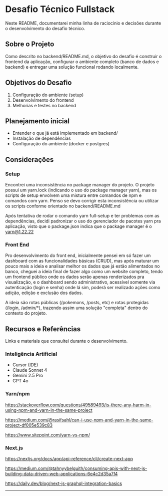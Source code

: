 # Desafio Técnico Fullstack

Neste README, documentarei minha linha de raciocínio e decisões durante o desenvolvimento do desafio técnico.

## Sobre o Projeto

Como descrito no backend/README.md, o objetivo do desafio é construir o frontend da aplicação, configurar o ambiente completo (banco de dados e backend) e entregar uma solução funcional rodando localmente.

## Objetivos do Desafio

1. Configuração do ambiente (setup)
2. Desenvolvimento do frontend
3. Melhorias e testes no backend

## Planejamento inicial

- Entender o que já está implementado em backend/
- Instalação de dependências
- Configuração do ambiente (docker e postgres)

## Considerações

### Setup

Encontrei uma inconsistência no package manager do projeto. O projeto possui um yarn.lock (indicando o uso do package manager yarn), mas os scripts de setup envolvem uma mistura entre comandos de npm e comandos com yarn. Penso se devo corrigir esta inconsistência ou utilizar os scripts conforme orientado no backend/README.md

Após tentativa de rodar o comando yarn full-setup e ter problemas com as dependências, decidi padronizar o uso do gerenciador de pacotes yarn pra aplicação, visto que o package.json indica que o package manager é o yarn@1.22.22

### Front End

Pro desenvolvimento do front end, inicialmente pensei em só fazer um dashboard com as funcionalidades básicas (CRUD), mas após maturar um pouco mais a ideia e analisar melhor os dados que já estão alimentados no banco, cheguei a ideia final de fazer algo como um website completo, tendo um frontend público onde os dados serão apenas renderizados pra visualização, e o dashboard sendo administrativo, acessível somente via autenticação (login e senha) onde lá sim, poderá ser realizado ações como adição, edição e exclusão dos dados.

A ideia são rotas públicas (/pokemons, /posts, etc) e rotas protegidas (/login, /admin/*), trazendo assim uma solução "completa" dentro do contexto do projeto.

## Recursos e Referências
Links e materiais que consultei durante o desenvolvimento.

### Inteligência Artificial

- Cursor (IDE)
- Claude Sonnet 4
- Gemini 2.5 Pro
- GPT 4o

### Yarn/npm

https://stackoverflow.com/questions/49589493/is-there-any-harm-in-using-npm-and-yarn-in-the-same-project

https://medium.com/@rasifsahl/can-i-use-npm-and-yarn-in-the-same-project-df005e539c83

https://www.sitepoint.com/yarn-vs-npm/

### Next.js

https://nextjs.org/docs/app/api-reference/cli/create-next-app

https://medium.com/@tahnyybelguith/consuming-apis-with-next-js-building-data-driven-web-applications-6e4c2d35a7f4

https://daily.dev/blog/next-js-graphql-integration-basics

---
